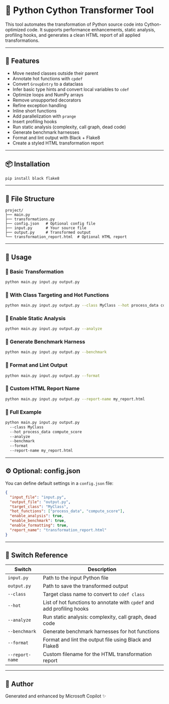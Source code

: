 # 🔧 Python Cython Transformer Tool

This tool automates the transformation of Python source code into Cython-optimized code. It supports performance enhancements, static analysis, profiling hooks, and generates a clean HTML report of all applied transformations.

---

## 🚀 Features

- Move nested classes outside their parent
- Annotate hot functions with `cpdef`
- Convert `GroupEntry` to a dataclass
- Infer basic type hints and convert local variables to `cdef`
- Optimize loops and NumPy arrays
- Remove unsupported decorators
- Refine exception handling
- Inline short functions
- Add parallelization with `prange`
- Insert profiling hooks
- Run static analysis (complexity, call graph, dead code)
- Generate benchmark harnesses
- Format and lint output with Black + Flake8
- Create a styled HTML transformation report

---

## 📦 Installation

```bash
pip install black flake8
```

---

## 📁 File Structure

```
project/
├── main.py
├── transformations.py
├── config.json   # Optional config file
├── input.py      # Your source file
├── output.py     # Transformed output
└── transformation_report.html  # Optional HTML report
```

---

## 🧪 Usage

### 🔹 Basic Transformation

```bash
python main.py input.py output.py
```

### 🔹 With Class Targeting and Hot Functions

```bash
python main.py input.py output.py --class MyClass --hot process_data compute_score
```

### 🔹 Enable Static Analysis

```bash
python main.py input.py output.py --analyze
```

### 🔹 Generate Benchmark Harness

```bash
python main.py input.py output.py --benchmark
```

### 🔹 Format and Lint Output

```bash
python main.py input.py output.py --format
```

### 🔹 Custom HTML Report Name

```bash
python main.py input.py output.py --report-name my_report.html
```

### 🔹 Full Example

```bash
python main.py input.py output.py
  --class MyClass
  --hot process_data compute_score
  --analyze
  --benchmark
  --format
  --report-name my_report.html
```

---

## ⚙️ Optional: config.json

You can define default settings in a `config.json` file:

```json
{
  "input_file": "input.py",
  "output_file": "output.py",
  "target_class": "MyClass",
  "hot_functions": ["process_data", "compute_score"],
  "enable_analysis": true,
  "enable_benchmark": true,
  "enable_formatting": true,
  "report_name": "transformation_report.html"
}
```

---

## 🧾 Switch Reference

| Switch          | Description                                                            |
| --------------- | ---------------------------------------------------------------------- |
| `input.py`      | Path to the input Python file                                          |
| `output.py`     | Path to save the transformed output                                    |
| `--class`       | Target class name to convert to `cdef class`                           |
| `--hot`         | List of hot functions to annotate with `cpdef` and add profiling hooks |
| `--analyze`     | Run static analysis: complexity, call graph, dead code                 |
| `--benchmark`   | Generate benchmark harnesses for hot functions                         |
| `--format`      | Format and lint the output file using Black and Flake8                 |
| `--report-name` | Custom filename for the HTML transformation report                     |

---

## 🧠 Author

Generated and enhanced by Microsoft Copilot ✨
